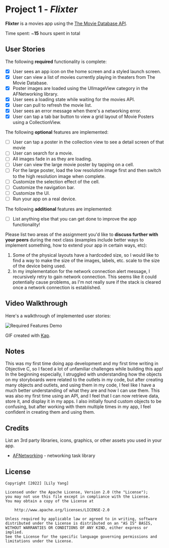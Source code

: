 # Project 1 - *Flixter*

**Flixter** is a movies app using the [The Movie Database API](http://docs.themoviedb.apiary.io/#).

Time spent: ~**15** hours spent in total
## User Stories

The following **required** functionality is complete:

- [x] User sees an app icon on the home screen and a styled launch screen.
- [x] User can view a list of movies currently playing in theaters from The Movie Database.
- [x] Poster images are loaded using the UIImageView category in the AFNetworking library.
- [x] User sees a loading state while waiting for the movies API.
- [x] User can pull to refresh the movie list.
- [x] User sees an error message when there's a networking error.
- [x] User can tap a tab bar button to view a grid layout of Movie Posters using a CollectionView.

The following **optional** features are implemented:

- [ ] User can tap a poster in the collection view to see a detail screen of that movie
- [ ] User can search for a movie.
- [ ] All images fade in as they are loading.
- [ ] User can view the large movie poster by tapping on a cell.
- [ ] For the large poster, load the low resolution image first and then switch to the high resolution image when complete.
- [ ] Customize the selection effect of the cell.
- [ ] Customize the navigation bar.
- [ ] Customize the UI.
- [ ] Run your app on a real device.

The following **additional** features are implemented:

- [ ] List anything else that you can get done to improve the app functionality!

Please list two areas of the assignment you'd like to **discuss further with your peers** during the next class (examples include better ways to implement something, how to extend your app in certain ways, etc):

1. Some of the physical layouts have a hardcoded size, so I would like to find a way to make the size of the images, labels, etc. scale to the size of the device being used. 
2. In my implementation for the network connection alert message, I recursively retry to gain network connection. This seems like it could potentially cause problems, as I'm not really sure if the stack is cleared once a network connection is established. 

## Video Walkthrough

Here's a walkthrough of implemented user stories:

<img src='https://imgur.com/OK96uVU' title='Required Features Demo' width='' alt='Required Features Demo' />

GIF created with [Kap](https://getkap.co/).

## Notes

This was my first time doing app development and my first time writing in Objective C, so I faced a lot of unfamiliar challenges while building this app! In the beginning especially, I struggled with understanding how the objects on my storyboards were related to the outlets in my code, but after creating many objects and outlets, and using them in my code, I feel like I have a much better understanding of what they are and how I can use them. This was also my first time using an API, and I feel that I can now retrieve data, store it, and display it in my apps. I also initially found custom objects to be confusing, but after working with them multiple times in my app, I feel confident in creating them and using them. 

## Credits

List an 3rd party libraries, icons, graphics, or other assets you used in your app.

- [AFNetworking](https://github.com/AFNetworking/AFNetworking) - networking task library

## License

    Copyright [2022] [Lily Yang]

    Licensed under the Apache License, Version 2.0 (the "License");
    you may not use this file except in compliance with the License.
    You may obtain a copy of the License at

        http://www.apache.org/licenses/LICENSE-2.0

    Unless required by applicable law or agreed to in writing, software
    distributed under the License is distributed on an "AS IS" BASIS,
    WITHOUT WARRANTIES OR CONDITIONS OF ANY KIND, either express or implied.
    See the License for the specific language governing permissions and
    limitations under the License.
